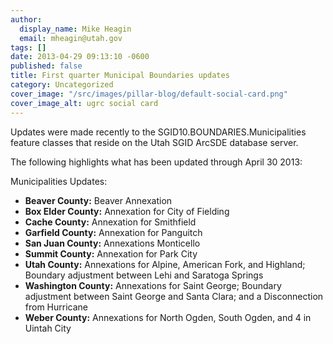 ```yaml
---
author:
  display_name: Mike Heagin
  email: mheagin@utah.gov
tags: []
date: 2013-04-29 09:13:10 -0600
published: false
title: First quarter Municipal Boundaries updates
category: Uncategorized
cover_image: "/src/images/pillar-blog/default-social-card.png"
cover_image_alt: ugrc social card
---
```


Updates were made recently to the SGID10.BOUNDARIES.Municipalities feature classes that reside on the Utah SGID ArcSDE database server.

The following highlights what has been updated through April 30 2013:

Municipalities Updates:

- **Beaver County:** Beaver Annexation
- **Box Elder County:** Annexation for City of Fielding
- **Cache County:** Annexation for Smithfield
- **Garfield County:** Annexation for Panguitch
- **San Juan County:** Annexations Monticello
- **Summit County:** Annexation for Park City
- **Utah County:** Annexations for Alpine, American Fork, and Highland; Boundary adjustment between Lehi and Saratoga Springs
- **Washington County:** Annexations for Saint George; Boundary adjustment between Saint George and Santa Clara; and a Disconnection from Hurricane
- **Weber County:** Annexations for North Ogden, South Ogden, and 4 in Uintah City
